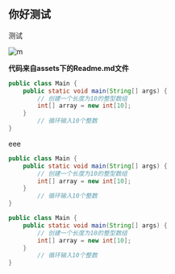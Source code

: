 ## 你好测试


测试

![m](/favicon.jpg)

**代码来自assets下的Readme.md文件**
``` java
public class Main {
    public static void main(String[] args) {
        // 创建一个长度为10的整型数组
        int[] array = new int[10];
    }
        // 循环输入10个整数 
}
```

eee

``` java
public class Main {
    public static void main(String[] args) {
        // 创建一个长度为10的整型数组
        int[] array = new int[10];
    }
        // 循环输入10个整数 
}
```
 

``` java
public class Main {
    public static void main(String[] args) {
        // 创建一个长度为10的整型数组
        int[] array = new int[10];
    }
        // 循环输入10个整数 
}
```